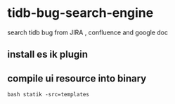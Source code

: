 # tidb-bug-search-engine
search tidb bug from JIRA , confluence and google doc

## install es ik plugin

## compile ui resource into binary
`bash
statik -src=templates 
`